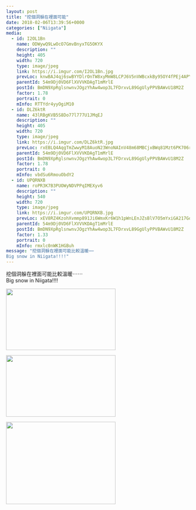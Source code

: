 ```yaml
---
layout: post
title: "挖個洞躲在裡面可能" 
date: 2018-02-06T13:39:56+0000 
categories: ["Niigata"] 
media:
  - id: I2OL1Bn
    name: ODWywQ9LwOcO7GmvBnyxTG5OKYX
    description: ""   
    height: 405
    width: 720
    type: image/jpeg
    link: https://i.imgur.com/I2OL1Bn.jpg
    prevLoc: knwBAJ4qj6swBYYDlrOnTW8xyMmW8LCPJ6V5nVWBcxkBy95OY4fPEj4APYjWtg3wK79Q11h6vAzy5DDMT1N18gjl04Cw9JAK10ZjCvwN4VP5MWF68w6m744ZU53j264LoRtWmX1q9jqOfzGQ9BL18LuN5Q9Z2zYyix3PGD2XXRimwzx67ORnUDxQBEjGEwsVW4OND4ylcJl8AXmlVBfz8o6r9Lj0Iv0VRgDQO7c9lWXGE4pRT6r8m61Mpli4vgOn5EWBSJlDMV
    parentId: 54m9Dj0VD6FlXVVVKDAgT1mMrlE
    postId: BmDN9XpRglsnwnvJOgzYhAw4wop3L7FDrxvL89GgUlyPPVBAWvU18M2Z
    factor: 1.78
    portrait: 0
    mInfo: RTTYdr4yyOgiM10
  - id: DLZ6ktR
    name: 43lRBgKVB5S8Do77l777U1JMqEJ
    description: ""   
    height: 405
    width: 720
    type: image/jpeg
    link: https://i.imgur.com/DLZ6ktR.jpg
    prevLoc: rxEBLQ4AqgTmZwwyM18AuoN23WnoNAInV48m68MBCjxBWq81Mzt6PK706rKjHvNz4mY1QQCMB3ryGNN9FDZDOQWRvkuLm69JxOy5FyBQ9pD32oSLArEo4xpMIW4mJXBVW7Hpr8wL1w8NINrmM2GXzjCkxXWmlMm0HO720N899zTR2K69gw0LtRoYNqgAqMcVjnrERglzhyMjM552ozu8VvyZgQmPT14gP7oJVzhANvnrgBzOUgE22ENlp6slmXB6MOX9fYVvQL
    parentId: 54m9Dj0VD6FlXVVVKDAgT1mMrlE
    postId: BmDN9XpRglsnwnvJOgzYhAw4wop3L7FDrxvL89GgUlyPPVBAWvU18M2Z
    factor: 1.78
    portrait: 0
    mInfo: vbdSu6RmouObdY2
  - id: UPQRNXB
    name: roPR3K7B3PUOWyNDVPPqIMEXyv6
    description: ""   
    height: 540
    width: 720
    type: image/jpeg
    link: https://i.imgur.com/UPQRNXB.jpg
    prevLoc: xEV8RZ4KzohXvmmp891Ji6WmxKr6W1h1pWnLEnJZsBlV7O5mYxiGA217GoGnIgNY9Nnv9oF2JvXD4X5rCLoE3LEL14tZLQDZP56oFgx1rEGZPETkYlAnYRlYCOlzkE3By3U79qQXmN6QsJXZjmzV4qTLM1q4VrZkCxVyVQY7VZIX3M7GOrAzTrZ6x12rzAuJYXjp2gBvs87VPmZ5jkur7MWOr3XMCJBLJNm6WRcGWOQP0KPnHKrgjmyL65s5qvGL0R2lf9LnJJ432
    parentId: 54m9Dj0VD6FlXVVVKDAgT1mMrlE
    postId: BmDN9XpRglsnwnvJOgzYhAw4wop3L7FDrxvL89GgUlyPPVBAWvU18M2Z
    factor: 1.33
    portrait: 0
    mInfo: rmxlc0nWK1HGBuh
message: "挖個洞躲在裡面可能比較溫暖⋯⋯  
Big snow in Niigata!!!!"
---
```


挖個洞躲在裡面可能比較溫暖⋯⋯  
Big snow in Niigata!!!!


[//]: #media:  
<a href="https://i.imgur.com/I2OL1Bn.jpg"><img src="https://i.imgur.com/I2OL1Bn.jpg" height="168" width="300" /></a> 
  

<a href="https://i.imgur.com/DLZ6ktR.jpg"><img src="https://i.imgur.com/DLZ6ktR.jpg" height="168" width="300" /></a> 
  

<a href="https://i.imgur.com/UPQRNXB.jpg"><img src="https://i.imgur.com/UPQRNXB.jpg" height="225" width="300" /></a> 
 
